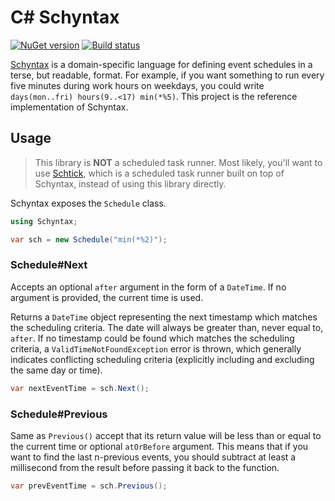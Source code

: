 # C# Schyntax

[![NuGet version](https://badge.fury.io/nu/Schyntax.svg)](http://badge.fury.io/nu/Schyntax)
[![Build status](https://ci.appveyor.com/api/projects/status/y1ij5ty5hv2gx1qd/branch/master?svg=true)](https://ci.appveyor.com/project/bretcope/cs-schyntax/branch/master)

[Schyntax](https://github.com/schyntax/schyntax) is a domain-specific language for defining event schedules in a terse, but readable, format. For example, if you want something to run every five minutes during work hours on weekdays, you could write `days(mon..fri) hours(9..<17) min(*%5)`. This project is the reference implementation of Schyntax.

## Usage

> This library is __NOT__ a scheduled task runner. Most likely, you'll want to use [Schtick](https://github.com/schyntax/cs-schtick), which is a scheduled task runner built on top of Schyntax, instead of using this library directly.

Schyntax exposes the `Schedule` class.

```csharp
using Schyntax;

var sch = new Schedule("min(*%2)");
```

### Schedule#Next

Accepts an optional `after` argument in the form of a `DateTime`. If no argument is provided, the current time is used.

Returns a `DateTime` object representing the next timestamp which matches the scheduling criteria. The date will always be greater than, never equal to, `after`. If no timestamp could be found which matches the scheduling criteria, a `ValidTimeNotFoundException` error is thrown, which generally indicates conflicting scheduling criteria (explicitly including and excluding the same day or time).

```csharp
var nextEventTime = sch.Next();
```

### Schedule#Previous

Same as `Previous()` accept that its return value will be less than or equal to the current time or optional `atOrBefore` argument. This means that if you want to find the last n-previous events, you should subtract at least a millisecond from the result before passing it back to the function.

```csharp
var prevEventTime = sch.Previous(); 
```

